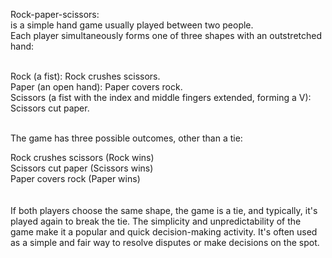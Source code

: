 Rock-paper-scissors:<br>
is a simple hand game usually played between two people. <br>
Each player simultaneously forms one of three shapes with an outstretched hand:<br><br>

Rock (a fist): Rock crushes scissors.<br>
Paper (an open hand): Paper covers rock.<br>
Scissors (a fist with the index and middle fingers extended, forming a V): Scissors cut paper.<br><br>

The game has three possible outcomes, other than a tie:<br>

Rock crushes scissors (Rock wins)<br>
Scissors cut paper (Scissors wins)<br>
Paper covers rock (Paper wins)<br><br><br>
If both players choose the same shape, the game is a tie, and typically, it's played again to break the tie. The simplicity and unpredictability of the game make it a popular and quick decision-making activity. It's often used as a simple and fair way to resolve disputes or make decisions on the spot.